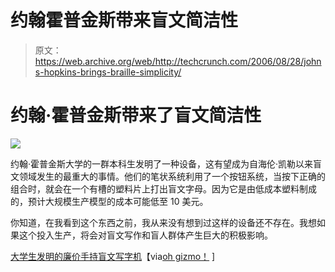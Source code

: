 # 约翰霍普金斯带来盲文简洁性 

> 原文：<https://web.archive.org/web/http://techcrunch.com/2006/08/28/johns-hopkins-brings-braille-simplicity/>

# 约翰·霍普金斯带来了盲文简洁性

![](img/4ed694bf81a5994e2a96afb1022f2aaf.png)

约翰·霍普金斯大学的一群本科生发明了一种设备，这有望成为自海伦·凯勒以来盲文领域发生的最重大的事情。他们的笔状系统利用了一个按钮系统，当按下正确的组合时，就会在一个有槽的塑料片上打出盲文字母。因为它是由低成本塑料制成的，预计大规模生产模型的成本可能低至 10 美元。

你知道，在我看到这个东西之前，我从来没有想到过这样的设备还不存在。我想如果这个投入生产，将会对盲文写作和盲人群体产生巨大的积极影响。

 [大学生发明的廉价手持盲文写字机](https://web.archive.org/web/20221218123655/http://www.jhu.edu/news_info/news/home06/jul06/braille.html)【via[oh gizmo！](https://web.archive.org/web/20221218123655/http://www.ohgizmo.com/2006/08/28/john-hopkins-u-students-develop-low-cost-handheld-braille-writer/) ]